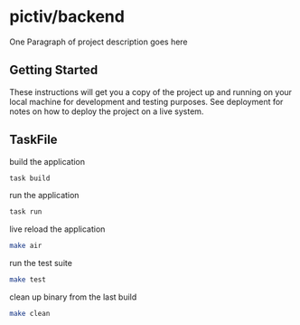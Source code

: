 # pictiv/backend

One Paragraph of project description goes here

## Getting Started

These instructions will get you a copy of the project up and running on your local machine for development and testing
purposes. See deployment for notes on how to deploy the project on a live system.

## TaskFile

build the application

```bash
task build
```

run the application

```bash
task run
```

live reload the application

```bash
make air
```

run the test suite

```bash
make test
```

clean up binary from the last build

```bash
make clean
```